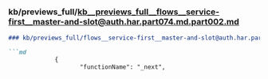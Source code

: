 ### kb/previews_full/kb__previews_full__flows__service-first__master-and-slot@auth.har.part074.md.part002.md

```md
### kb/previews_full/flows__service-first__master-and-slot@auth.har.part074.md (part 002)

```md
             {
                    "functionName": "_next",
         
```

```

```
